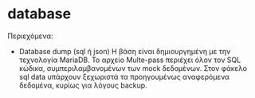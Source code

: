 # database

Περιεχόμενα:

- Database dump (sql ή json)
Η βάση είναι δημιουργημένη με την τεχνολογία MariaDB.
Το αρχείο Multe-pass περιέχει όλον τον SQL κώδικα, συμπεριλαμβανομένων των mock δεδομένων. Στον φάκελο sql data υπάρχουν ξεχωριστά τα προηγουμένως αναφερόμενα δεδομένα, κυρίως για λόγους backup.
